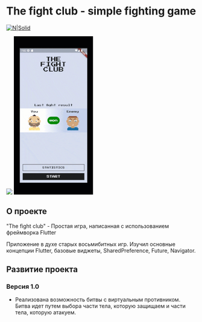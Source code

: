 # The fight club - simple fighting game

 [![N|Solid](https://storage.googleapis.com/cms-storage-bucket/6a07d8a62f4308d2b854.svg)](https://flutter.dev/)
 
 <img src="https://storage.googleapis.com/cms-storage-bucket/6a07d8a62f4308d2b854.svg"  width="100" />

<img src="https://github.com/RNOVOSELOV/flutter_fight_club/blob/main/resources/fc.gif"  width="210" height="420" />

## О проекте

"The fight club" - Простая игра, написанная с использованием фреймворка Flutter

Приложение в духе старых восьмибитных игр. Изучил основные концепции Flutter, базовые виджеты, SharedPreference, Future, Navigator.

## Развитие проекта

### Версия 1.0

- Реализована возможность битвы с виртуальным противником. Битва идет путем выбора части тела, которую защищаем и части тела, которую атакуем.

